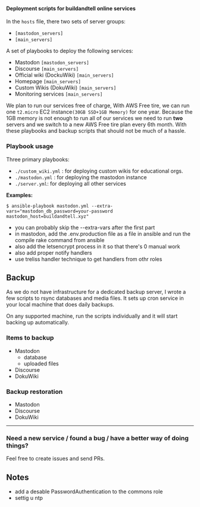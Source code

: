 #### Deployment scripts for buildandtell online services
In the `hosts` file, there two sets of server groups:
- `[mastodon_servers]`
- `[main_servers]`

A set of playbooks to deploy the following services:
- Mastodon `[mastodon_servers]`
- Discourse `[main_servers]`
- Official wiki (DockuWiki) `[main_servers]`
- Homepage `[main_servers]`
- Custom Wikis (DokuWiki) `[main_servers]`
- Monitoring services `[main_servers]`


We plan to run our services free of charge,
With AWS Free tire, we can run one `t2.micro` EC2 instance`(30GB SSD+1GB Memory)` for one year.
Because the 1GB memory is not enough to run all of our services we need to run **two** servers
and we switch to a new AWS Free tire plan every 6th month. With these playbooks and backup scripts
that should not be much of a hassle.

### Playbook usage
Three primary playbooks:
- `./custom_wiki.yml` : for deploying custom wikis for educational orgs.
- `./mastodon.yml` : for deploying the mastodon instance
- `./server.yml`: for deploying all other services

**Examples:**
```
$ ansible-playbook mastodon.yml --extra-vars="mastodon_db_password=your-password mastodon_host=buildandtell.xyz"
```
- you can probably skip the --extra-vars after the first part
- in mastodon, add the .env.production file as a file in ansible and run the compile rake command from ansible
- also add the letsencrypt process in it so that there's 0 manual work
- also add proper notify handlers
- use treliss handler technique to get handlers from othr roles

## Backup
As we do not have infrastructure for a dedicated backup server, I wrote a few
scripts to rsync databases and media files. It sets up cron service in your local machine
that does daily backups.

On any supported machine, run the scripts individually and it will start backing up automatically.

### Items to backup
- Mastodon
    - database
    - uploaded files
- Discourse 
- DokuWiki 

### Backup restoration
- Mastodon
- Discourse
- DokuWiki

---

### Need a new service / found a bug / have a better way of doing things?
Feel free to create issues and send PRs.



## Notes
- add a desable PasswordAuthentication to the commons role
- settig u ntp 
